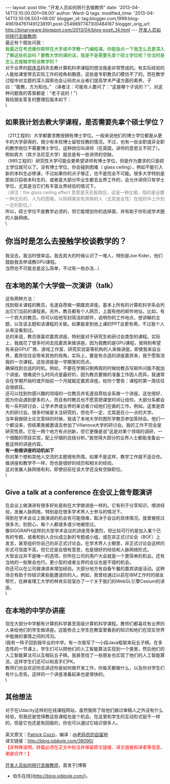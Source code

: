 --- layout: post title: "开发人员如何转行去做教师" date:
'2013-04-14T13:10:00.001+08:00' author: Wenh Q tags: modified\_time:
'2013-04-14T13:10:08.503+08:00' blogger\_id:
tag:blogger.com,1999:blog-4961947611491238191.post-2549897747300484167
blogger\_orig\_url:
http://binaryware.blogspot.com/2013/04/blog-post\_14.html ---
[开发人员如何转行去做教师](http://blog.jobbole.com/38090/?utm_source=rss&utm_medium=rss&utm_campaign=%25e7%25a0%2581%25e5%2586%259c%25e5%25a6%2582%25e4%25bd%2595%25e8%25bd%25ac%25e8%25a1%258c%25e5%258e%25bb%25e5%2581%259a%25e6%2595%2599%25e5%2591%2598):\
最近有个朋友问我：\
<span
style="color: green;">我最近在考虑像你那样在大学或中学教一门编程课。你能指点一下我怎么去更深入了解这些机会吗？要教大学的课的话，我是不是需要先拿个硕士学位呢？你当时是怎么去接触学校谈教学的？</span>\
对于业界的[程序员](http://blog.jobbole.com/821/ "程序员的本质")码农去教计算机科学课程的想法我是非常赞成的。有实际经验的人能给课堂带去实际工作的视角和酷感，这些是专职教员们模仿不了的。而在教学过程中对主题的深入探索也会让码农从业者们提高学术严谨方面的素养，子曰：“能教，方为知也。”
（译者注：可能有人要问了：“这是哪个子说的？”，对这种问题我的答案都是：“老子说的！”）\
我给朋友答复的整理后版本如下：\
\

如果我计划去教大学课程，是否需要先拿个硕士学位？
------------------------------------------------

（211工程的）大学都要求教授拥有博士学位。一般来说他们的博士学位都是从更牛的大学获得的，很少有本校博士留校任教的情况。不过，也有一些全职或非全职的教学岗位不需要博士学位，这种岗位叫讲师（在英国，讲师的意思又不同了）。例如宾大（宾夕法尼亚大学）就总是有一些讲师的空缺。\
（985工程的）研究性大学可能会更希望讲师有博士学位，但是作为要求的只是硕士学位就可以了。没有博士学位，你会碰到困难（ glass
ceiling），例如不能引入新的本科生必修课，不过如果你的点子够正，也不是完全不可能。很多大学特别是那些只招收本科生的，或者是大部分毕业生都去业界工作的，会允许讲师只有学士学位，尤其是当它们有丰富业界经验的情况下。\
<span style="color: grey;">（译注：the glass ceiling effect
意思是天花板效应。这是一种比喻，指的是设置一种无形的、人为的困难，以阻碍某些有资格的人（尤其是女性）在组织中上升到一定的职位。）</span>\
所以，硕士学位不是教学必须的，但它能增加你的选择面，并有助于你形成学术圈的人脉网络。\
\

<span style="font-family: 'Helvetica Neue',Helvetica,Arial,sans-serif; font-size: 24px; font-style: normal; font-weight: bold; line-height: 36px;">你当时是怎么去接触学校谈教学的？</span>
------------------------------------------------------------------------------------------------------------------------------------------------------------------------------------------

我没去。我当时很幸运。我去宾大的时候认识了一堆人，特别是Joe
Kider，他们鼓励我去申请教GPU课程。\
当然也不可能总是这么简单，不过有一些办法…\

在本地的某个大学做一次演讲（talk）
----------------------------------

这有两种方法：\
找到相关课程的教员，毛遂自荐做一期嘉宾讲座。基本上所有的计算机科学系会列出它们当前的课程表。另外，教员都有个人网页，上面有他的邮件地址。比如，有一个宾大的教员。你可以给他写封简洁的邮件，说明你的工作地点，想讲解的主题，以及该主题和该课程的关联。如果能拿到他上课的PPT会更有用，不过我个人从来没看到过。\
总的来说，教员很喜欢嘉宾讲座，特别是对于研究生和研讨会类型的课程。实际上，我就花了很多时间去找嘉宾来做讲座。因为我教的是GPU课程，我特别希望有来自GPU厂商、游戏工作室、研究实验室等机构的人来做讲座。即使我来自业界，嘉宾往往会带来其他的视角。实际上，要是有合适的讲座嘉宾来，我宁愿取消我的一次课程。这些讲座是一学期里的亮点。\
确保找到合适的时机。例如，不要在学期只剩两周的时候给教员写邮件问能不能加个讲座。很难说什么时间点是最好的，因为教员要做的准备工作因人而异。我通常会在学期开始时或开始前一个月就敲定嘉宾讲座。给你个警告：课程的第一周往往会很疯狂。\
还可以找到你感兴趣的领域的一位教员并毛遂自荐给全系做一个讲座。这也很好，因为你会遇到更多的人，而且有时教员也不愿意把课堂时间让给你。大部分系都会有一系列研讨会，让学术界或业界的来访者介绍他们在做的工作。例如，这里是宾大的研讨会。很多时候是关注研究的，但也不一定，尤其是在小一点的大学。\
当年我做硕士论文答辩的时候，我请了本地大学的图形学教员参加答辩会。他们一个都没来，但结果我被邀请去参加了Villanova大学的研讨会。我的工作不完全是研究性质。它在一两个地方有点创新，但它更像是说“这是对某个领域的调研，一个很酷的项目实现，配上仔细的总结分析。”我觉得大部分的业界人士都能准备出一套这样的讲座内容。\
**有一些做讲座的动机如下**\
你对某个想和其他人交流的主题很有热情。如果不是这样，教学工作就不适合你。\
做讲座和教学不一样，但也是很好的经历和相关的经验。\
这对发展人脉网络有利，即使目前在该大学还没有空缺职位。\
\

Give a talk at a conference 在会议上做专题演讲
----------------------------------------------

在会议上做演讲有很多好处是和在大学做讲座一样的。它有利于分享知识，增进经验，发展人脉网络，特别是在很多学术界人士参与的情况下。\
得到在学术会议上做演讲的机会有可能很难，取决于会议的具体情况。我曾被拒过很多次。别担心，每个人都或多或少地被拒过。\
像SIGGRAPH这样的大型学术会议的讲座竞争激烈，但比较可行的是加入某个已有的专题，或者和别人合伙成立新的专题或小组，或在非正式讨论会（BOF）上发言，甚至组织你自己的非正式讨论会。在学术界人士眼里，非正式讨论会这样的形式可信度不高，但它还是会很有意思，也是很好的经验和人脉网络形式。\
大型会议并不是唯一的选项。你所在公司的用户大会就是一个更简单的机会。还有当地的一些聚会也行。更小型的或者业界的会议也是不错的机会。\
你还可以在公司做演讲来增加经验。大部分地方有自备午餐的嘉宾讲座活动。这种场合有助于你结识某些能邀请你的人。例如，我曾经通过以前在IBM工作时的朋友帮忙，在麻省理工大学的林肯实验室办了一个关于我们的WebGL引擎Cesium的讲座。\
\

在本地的中学办讲座
------------------

现在大部分中学都有计算机科学甚至高级计算机科学课程。教师们都喜欢有业界的人来给他们的学生做讲座。这能弥合上学生在教室里看到的知识和他们在现实世界中能做的事情之间的鸿沟。\
I我有一阵子回到我毕业的中学。有一次我写了一小段Java框架来玩五子棋。在多态性的一节课上，学生们可以把他们的人工智能算法实现到一个类里，然后他们的人工智能算法可以互相玩五子棋。我甚至找了一些朋友也实现了他们的人工智能算法，这样学生们还可以和高手们PK。\
教师们也会欢迎你去讲述你是如何做开发工作，你每天都做什么，以及你对学生们有什么忠告。这样的一个讲座准备起来也是很快的。\
\

其他想法
--------

对于在Udacity这样的在线课程网站，虽然我除了给他们做过审稿人之外没有什么经验，但我还是觉得教这些课程也是个机会。在这里和学生的互动形式挺不一样的，但是它也还是有回报的，你也可以通过它结识很多人。\
\
英文原文：[Patrick
Cozzi](http://blog.virtualglobebook.com/2013/04/how-developers-can-get-into-teaching.html)，编译：[@老码农的自留地](http://weibo.com/ned11)\
译文链接：<http://blog.jobbole.com/38090/>\
<span
style="color: red;">【非特殊说明，转载必须在正文中标注并保留原文链接、译文链接和译者等信息，谢谢合作！】</span>\
\
[开发人员如何转行去做教师](http://blog.jobbole.com/38090/)，首发于[博客
- 伯乐在线](http://blog.jobbole.com/)。
